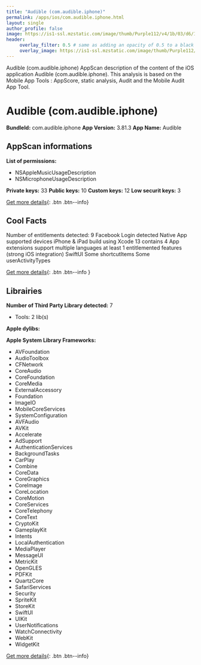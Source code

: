 ```yaml
---
title: "Audible (com.audible.iphone)"
permalink: /apps/ios/com.audible.iphone.html
layout: single
author_profile: false
image: https://is1-ssl.mzstatic.com/image/thumb/Purple112/v4/1b/03/d6/1b03d6eb-00fa-c04d-9119-cc4b64f0be21/AppIcon-0-1x_U007emarketing-0-7-0-0-85-220.png/512x512bb.jpg
header: 
     overlay_filter: 0.5 # same as adding an opacity of 0.5 to a black background
     overlay_image: https://is1-ssl.mzstatic.com/image/thumb/Purple112/v4/1b/03/d6/1b03d6eb-00fa-c04d-9119-cc4b64f0be21/AppIcon-0-1x_U007emarketing-0-7-0-0-85-220.png/512x512bb.jpg
---
```

Audible (com.audible.iphone) AppScan description of the content of the iOS application Audible (com.audible.iphone). This analysis is based on the Mobile App Tools : AppScore, static analysis, Audit and the Mobile Audit App Tool.

# Audible (com.audible.iphone)

**BundleId:** com.audible.iphone
**App Version:** 3.81.3
**App Name:** Audible


## AppScan informations 

**List of permissions:** 
- NSAppleMusicUsageDescription
- NSMicrophoneUsageDescription
  
  
**Private keys:** 33
**Public keys:** 10
**Custom keys:** 12
**Low securit keys:** 3
  
[Get more details](/pricing.html){: .btn .btn--info}

## Cool Facts

Number of entitlements detected: 9
Facebook Login detected
Native App
supported devices iPhone & iPad
build using Xcode 13
contains 4 App extensions
support multiple languages
at least 1 entitlemented features (strong iOS integration)
SwiftUI
Some shortcutItems 
Some userActivityTypes
  
[Get more details](/pricing.html){: .btn .btn--info }

## Librairies 
**Number of Third Party Library detected:** 7
- Tools: 2 lib(s)


**Apple dylibs:**


**Apple System Library Frameworks:**
- AVFoundation
- AudioToolbox
- CFNetwork
- CoreAudio
- CoreFoundation
- CoreMedia
- ExternalAccessory
- Foundation
- ImageIO
- MobileCoreServices
- SystemConfiguration
- AVFAudio
- AVKit
- Accelerate
- AdSupport
- AuthenticationServices
- BackgroundTasks
- CarPlay
- Combine
- CoreData
- CoreGraphics
- CoreImage
- CoreLocation
- CoreMotion
- CoreServices
- CoreTelephony
- CoreText
- CryptoKit
- GameplayKit
- Intents
- LocalAuthentication
- MediaPlayer
- MessageUI
- MetricKit
- OpenGLES
- PDFKit
- QuartzCore
- SafariServices
- Security
- SpriteKit
- StoreKit
- SwiftUI
- UIKit
- UserNotifications
- WatchConnectivity
- WebKit
- WidgetKit


  
[Get more details](/pricing.html){: .btn .btn--info}

